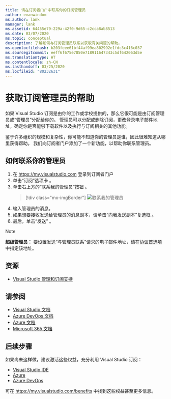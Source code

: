 ```yaml
---
title: 请在订阅者门户中联系你的订阅管理员
author: evanwindom
ms.author: lank
manager: lank
ms.assetid: 64455e79-229a-42f0-9d65-c2cca8ab8513
ms.date: 03/07/2020
ms.topic: conceptual
description: 了解如何与订阅管理员联系以获取有关问题的帮助。
ms.openlocfilehash: b203feee61bf44af99ea802992e1fdc3c416c037
ms.sourcegitcommit: eeff6f675e7850e718911647343c5df642063d5e
ms.translationtype: HT
ms.contentlocale: zh-CN
ms.lasthandoff: 03/25/2020
ms.locfileid: "80232631"
---
```

# <a name="get-assistance-from-your-subscriptions-administrator"></a>获取订阅管理员的帮助
如果 Visual Studio 订阅是由你的工作或学校提供的，那么它很可能是由订阅管理员或“管理员”分配给你的。  管理员可以分配或删除订阅，更改登录电子邮件地址，确定你是否能够下载软件以及执行与订阅相关的其他功能。

鉴于许多组织的规模和复杂性，你可能不知道你的管理员是谁，因此很难知道从哪里获得帮助。  我们向订阅者门户添加了一个新功能，以帮助你联系管理员。   

## <a name="how-to-contact-your-admin"></a>如何联系你的管理员
1. 在 https://my.visualstudio.com 登录到订阅者门户
2. 单击“订阅”选项卡  。 
3. 单击右上方的“联系我的管理员”按钮  。 
   > [!div class="mx-imgBorder"]
   > ![联系我的管理员](_img/contact-my-admin/contact-my-admin-button.png)
4. 输入管理员的消息。
5. 如果想要接收发送给管理员的消息副本，请单击“向我发送副本”复选框  。 
6. 最后，单击“发送”  。

> [!NOTE]
> **超级管理员：** 要设置发送“与管理员联系”请求的电子邮件地址，请在[协议首选项](admin-prefs.md#contact-email-address)中指定该地址。

## <a name="resources"></a>资源
- [Visual Studio 管理和订阅支持](https://visualstudio.microsoft.com/support/support-overview-vs)

## <a name="see-also"></a>请参阅
- [Visual Studio 文档](https://docs.microsoft.com/visualstudio/)
- [Azure DevOps 文档](https://docs.microsoft.com/azure/devops/)
- [Azure 文档](https://docs.microsoft.com/azure/)
- [Microsoft 365 文档](https://docs.microsoft.com/microsoft-365/)

## <a name="next-steps"></a>后续步骤
如果尚未这样做，建议激活这些权益，充分利用 Visual Studio 订阅：
- [Visual Studio IDE](vs-ide-benefit.md)
- [Azure](vs-azure.md)
- [Azure DevOps](vs-azure-devops.md)

可在 https://my.visualstudio.com/benefits 中找到这些权益甚至更多信息。

